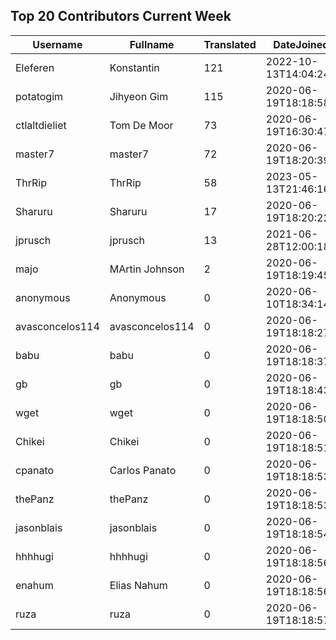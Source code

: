 ## Top 20 Contributors Current Week ##
|Username|Fullname|Translated|DateJoined|Language|
|--------|--------|----------|----------|-------|
|Eleferen|Konstantin|121|2022-10-13T14:04:24Z|ru|
|potatogim|Jihyeon Gim|115|2020-06-19T18:18:58.|ko|
|ctlaltdieliet|Tom De Moor|73|2020-06-19T16:30:47Z|nl|
|master7|master7|72|2020-06-19T18:20:39.|pl|
|ThrRip|ThrRip|58|2023-05-13T21:46:16.|zh_Hans|
|Sharuru|Sharuru|17|2020-06-19T18:20:22.|zh_Hans|
|jprusch|jprusch|13|2021-06-28T12:00:18.|de|
|majo|MArtin Johnson|2|2020-06-19T18:19:45Z|sv|
|anonymous|Anonymous|0|2020-06-10T18:34:14.||
|avasconcelos114|avasconcelos114|0|2020-06-19T18:18:27Z||
|babu|babu|0|2020-06-19T18:18:37.||
|gb|gb|0|2020-06-19T18:18:43.||
|wget|wget|0|2020-06-19T18:18:50Z|ro|
|Chikei|Chikei|0|2020-06-19T18:18:51Z|zh_Hant|
|cpanato|Carlos Panato|0|2020-06-19T18:18:53Z||
|thePanz|thePanz|0|2020-06-19T18:18:53Z||
|jasonblais|jasonblais|0|2020-06-19T18:18:54Z||
|hhhhugi|hhhhugi|0|2020-06-19T18:18:56.||
|enahum|Elias  Nahum|0|2020-06-19T18:18:56Z|es|
|ruza|ruza|0|2020-06-19T18:18:57.||
